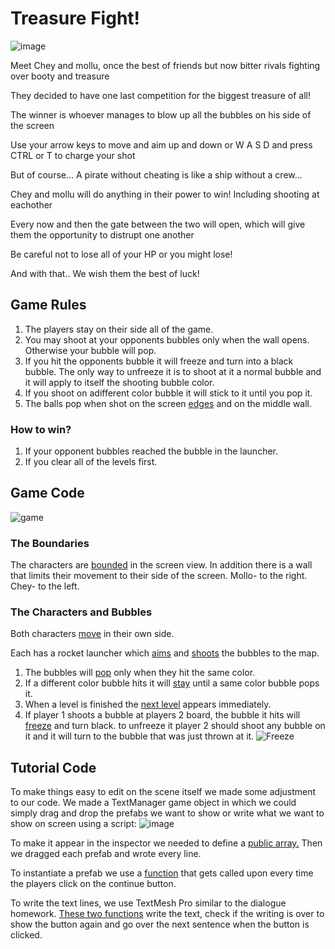 # Treasure Fight!

![image](https://user-images.githubusercontent.com/33173449/83664048-24f56a80-a5d2-11ea-928a-8c9ec3700a9d.png)

Meet Chey and mollu, once the best of friends but now bitter rivals fighting over booty and treasure

They decided to have one last competition for the biggest treasure of all!

The winner is whoever manages to blow up all the bubbles on his side of the screen

Use your arrow keys to move and aim up and down or W A S D and press CTRL or T to charge your shot

But of course... A pirate without cheating is like a ship without a crew...

Chey and mollu will do anything in their power to win! Including shooting at eachother

Every now and then the gate between the two will open, which will give them the opportunity to distrupt one another

Be careful not to lose all of your HP or you might lose!

And with that.. We wish them the best of luck!

## Game Rules

1. The players stay on their side all of the game.
2. You may shoot at your opponents bubbles only when the wall opens. Otherwise your bubble will pop.
3. If you hit the opponents bubble it will freeze and turn into a black bubble. The only way to unfreeze it is to shoot at it a normal bubble and it will apply to itself the shooting bubble color.
4. If you shoot on adifferent color bubble it will stick to it until you pop it.
5. The balls pop when shot on the screen [edges](https://github.com/EladMotzny/yourgame/blob/7a3e9d806a0a1156b84092b9c7edb7f6db337775/Blast/Assets/Scripts/BubbleCollision.cs#L29-L33) and on the middle wall.

### How to win?
1. If your opponent bubbles reached the bubble in the launcher.
2. If you clear all of the levels first.




## Game Code
![game](https://user-images.githubusercontent.com/33619352/85406741-e74d8700-b56a-11ea-8040-3ac5cc5c70c7.gif)


### The Boundaries
The characters are [bounded](https://github.com/EladMotzny/yourgame/blob/4b25f834acc82f7cc92cce9e468169a01cd2b160/Blast/Assets/Scripts/Boundaries.cs#L10-L45) in the screen view. In addition there is a wall that limits their movement to their side of the screen. Mollo- to the right. Chey- to the left.

### The Characters and Bubbles

Both characters [move](https://github.com/EladMotzny/yourgame/blob/7a3e9d806a0a1156b84092b9c7edb7f6db337775/Blast/Assets/Scripts/CharacterMove.cs#L32-L99) in their own side.

Each has a rocket launcher which [aims](https://github.com/EladMotzny/yourgame/blob/7a3e9d806a0a1156b84092b9c7edb7f6db337775/Blast/Assets/Scripts/GunAim.cs#L40-L64) and [shoots](https://github.com/EladMotzny/yourgame/blob/7a3e9d806a0a1156b84092b9c7edb7f6db337775/Blast/Assets/Scripts/MolluShoot.cs#L45-L55) the bubbles to the map.

  1. The bubbles will [pop](https://github.com/EladMotzny/yourgame/blob/7a3e9d806a0a1156b84092b9c7edb7f6db337775/Blast/Assets/Scripts/BubbleCollision.cs#L37-L49) only when they hit the same color.
  2. If a different color bubble hits it will [stay](https://github.com/EladMotzny/yourgame/blob/7a3e9d806a0a1156b84092b9c7edb7f6db337775/Blast/Assets/Scripts/BubbleCollision.cs#L228-L300) until a same color bubble pops it.
  3. When a level is finished the [next level](https://github.com/EladMotzny/yourgame/blob/7a3e9d806a0a1156b84092b9c7edb7f6db337775/Blast/Assets/Scripts/GameManager.cs#L127-L131) appears immediately.
  4. If player 1 shoots a bubble at players 2 board, the bubble it hits will [freeze](https://github.com/EladMotzny/yourgame/blob/7a3e9d806a0a1156b84092b9c7edb7f6db337775/Blast/Assets/Scripts/BubbleCollision.cs#L125-L204) and turn black. to unfreeze it player 2 should shoot any bubble on it and it will turn to the bubble that was just thrown at it.
  ![Freeze](https://user-images.githubusercontent.com/33619352/85408367-195fe880-b56d-11ea-9b8b-c692fa0e2c5c.gif)





## Tutorial Code
To make things easy to edit on the scene itself we made some adjustment to our code.
We made a TextManager game object in which we could simply drag and drop the prefabs we want to show or write what we want to show on screen using a script:
![image](https://user-images.githubusercontent.com/33173449/83669182-d0ee8400-a5d9-11ea-87a7-bf38d58a632a.png)

To make it appear in the inspector we needed to define a [public array.](https://github.com/EladMotzny/yourgame/blob/515566fa57b73b310acc7d43b8b3f695f95f49f1/Blast/Assets/Scripts/TutorialText.cs#L11-L12)
Then we dragged each prefab and wrote every line.

To instantiate a prefab we use a [function](https://github.com/EladMotzny/yourgame/blob/515566fa57b73b310acc7d43b8b3f695f95f49f1/Blast/Assets/Scripts/TutorialText.cs#L66-L95) that gets called upon every time the players click on the continue button.

To write the text lines, we use TextMesh Pro similar to the dialogue homework. [These two functions](https://github.com/EladMotzny/yourgame/blob/515566fa57b73b310acc7d43b8b3f695f95f49f1/Blast/Assets/Scripts/TutorialText.cs#L35-L65) write the text, check if the writing is over to show the button again and go over the next sentence when the button is clicked.



